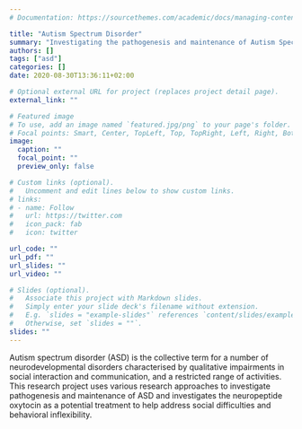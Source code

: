 ```yaml
---
# Documentation: https://sourcethemes.com/academic/docs/managing-content/

title: "Autism Spectrum Disorder"
summary: "Investigating the pathogenesis and maintenance of Autism Spectrum disorder (ASD)"
authors: []
tags: ["asd"]
categories: []
date: 2020-08-30T13:36:11+02:00

# Optional external URL for project (replaces project detail page).
external_link: ""

# Featured image
# To use, add an image named `featured.jpg/png` to your page's folder.
# Focal points: Smart, Center, TopLeft, Top, TopRight, Left, Right, BottomLeft, Bottom, BottomRight.
image:
  caption: ""
  focal_point: ""
  preview_only: false

# Custom links (optional).
#   Uncomment and edit lines below to show custom links.
# links:
# - name: Follow
#   url: https://twitter.com
#   icon_pack: fab
#   icon: twitter

url_code: ""
url_pdf: ""
url_slides: ""
url_video: ""

# Slides (optional).
#   Associate this project with Markdown slides.
#   Simply enter your slide deck's filename without extension.
#   E.g. `slides = "example-slides"` references `content/slides/example-slides.md`.
#   Otherwise, set `slides = ""`.
slides: ""
---
```


Autism spectrum disorder (ASD) is the collective term for a number of neurodevelopmental disorders characterised by qualitative impairments in social interaction and communication, and a restricted range of activities. This research project uses various research approaches to investigate pathogenesis and maintenance of ASD and investigates the neuropeptide oxytocin as a potential treatment to help address social difficulties and behavioral inflexibility.

